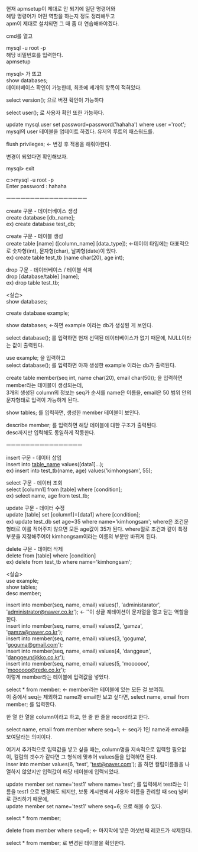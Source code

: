 현재 apmsetup이 제대로 안 되기에 일단 명령어와  
해당 명령어가 어떤 역할을 하는지 정도 정리해두고  
apm이 제대로 설치되면 그 때 좀 더 연습해봐야겠다.  

cmd를 열고  

mysql -u root -p  
해당 비밀번호를 입력한다.  
apmsetup  

mysql> 가 뜨고  
show databases;  
데이터베이스 확인이 가능한데, 최초에 세개의 항목이 적혀있다.  

select version(); 으로 버젼 확인이 가능하다  

select user(); 로 사용자 확인 또한 가능하다.  

update mysql.user set password=password('hahaha') where user ='root';  
mysql의 user 테이블을 업데이트 하겠다. 유저의 루트의 패스워드를.  

flush privileges; <- 변경 후 적용을 해줘야한다.  

변경이 되었다면 확인해보자.  

mysql> exit  

c:\>mysql -u root -p  
Enter password : hahaha  

ㅡㅡㅡㅡㅡㅡㅡㅡㅡㅡㅡㅡㅡㅡㅡㅡㅡ

create 구문 - 데이터베이스 생성  
create database [db_name];  
ex) create database test_db;  

create 구문 - 테이블 생성  
create table [name] ([column_name] [data_type]); <-데이터 타입에는 대표적으로 숫자형(int), 문자형(char), 날짜형(date)이 있다.  
ex) create table test_tb (name char(20), age int);  

drop 구문 - 데이터베이스 / 테이블 삭제  
drop [database/table] [name];  
ex) drop table test_tb;  

<실습>  
show databases;  

create database example;  

show databases; <-하면 example 이라는 db가 생성된 게 보인다.  

select database(); 를 입력하면 현재 선택된 데이터베이스가 없기 때문에, NULL이라는 값이 출력된다.

use example; 을 입력하고  
select database(); 를 입력하면 아까 생성한 example 이라는 db가 출력된다.  

create table member(seq int, name char(20), email char(50)); 을 입력하면 member라는 테이블이 생성되는데,  
3개의 생성된 column의 정보는 seq가 순서를 name은 이름을, email은 50 범위 안의 문자형태로 입력이 가능하게 된다.  

show tables; 를 입력하면, 생성한 member 테이블이 보인다.

describe member; 를 입력하면 해당 테이블에 대한 구조가 출력된다.  
desc까지만 입력해도 동일하게 작동한다.

ㅡㅡㅡㅡㅡㅡㅡㅡㅡㅡㅡㅡㅡㅡㅡㅡ

insert 구문 - 데이터 삽입  
insert into [table_name]([column1]...) values([data1]...);  
ex) insert into test_tb(name, age) values('kimhongsam', 55);  

select 구문 - 데이터 조회  
select [column1] from [table] where [condition];  
ex) select name, age from test_tb;  

update 구문 - 데이터 수정  
update [table] set [column1]=[data1] where [condition];  
ex) update test_db set age=35 where name='kimhongsam'; where은 조건문 형태로 이를 적어주지 않으면 모든 age값이 35가 된다. where절로 조건과 같이 특정 부분을 지정해주어야 kimhongsam이라는 이름의 부분만 바뀌게 된다.

delete 구문 - 데이터 삭제  
delete from [table] where [condition]  
ex) delete from test_tb where name='kimhongsam';

<실습>  
use example;  
show tables;  
desc member;  

insert into member(seq, name, email) values(1, 'administarator', 'administrator@nawer.co.kr'); <- ''이 싱글 퀘테이션이 문자열을 열고 닫는 역할을 한다.  
insert into member(seq, name, email) values(2, 'gamza', 'gamza@nawer.co.kr');  
insert into member(seq, name, email) values(3, 'goguma', 'goguma@gmail.com');  
insert into member(seq, name, email) values(4, 'danggeun', 'danggeun@kko.co.kr');  
insert into member(seq, name, email) values(5, 'moooooo', 'moooooo@rede.co.kr');  
이렇게 member라는 테이블에 입력값을 넣었다.

select * from member; <- member라는 테이블에 있는 모든 걸 보여줘.  
이 중에서 seq는 제외하고 name과 email만 보고 싶다면,
select name, email from member; 를 입력한다.  

한 열 한 열을 column이라고 하고, 한 줄 한 줄을 record라고 한다.

select name, email from member where seq=1; <- seq가 1인 name과 email을 보여달라는 의미이다.

여기서 추가적으로 입력값을 넣고 싶을 때는, column명을 지속적으로 입력할 필요없이, 컬럼의 갯수가 같다면 그 형식에 맞추어 values들을 입력하면 된다.  
inser into member values(6, 'test', 'test@naver.com'); 을 하면 컬럼이름들을 나열하지 않았지만 입력값이 해당 테이블에 입력되었다.

update member set name='test1' where name='test'; 를 입력해서 test라는 이름을 test1 으로 변경해도 되지만, 보통 게시판에서 사용자 이름을 관리할 때 seq 넘버로 관리하기 때문에,  
update member set name='test1' where seq=6; 으로 해볼 수 있다.

select * from member;

delete from member where seq=6; <- 마지막에 넣은 여섯번째 레코드가 삭제된다.

select * from member; 로 변경된 테이블을 확인한다.